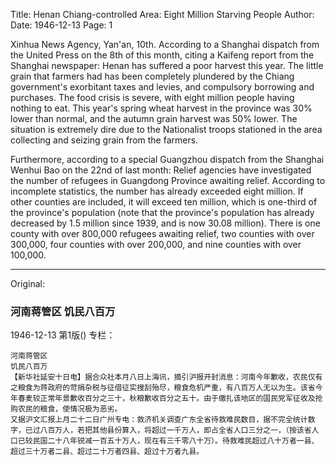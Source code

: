 Title: Henan Chiang-controlled Area: Eight Million Starving People
Author: 
Date: 1946-12-13
Page: 1

Xinhua News Agency, Yan'an, 10th. According to a Shanghai dispatch from the United Press on the 8th of this month, citing a Kaifeng report from the Shanghai newspaper: Henan has suffered a poor harvest this year. The little grain that farmers had has been completely plundered by the Chiang government's exorbitant taxes and levies, and compulsory borrowing and purchases. The food crisis is severe, with eight million people having nothing to eat. This year's spring wheat harvest in the province was 30% lower than normal, and the autumn grain harvest was 50% lower. The situation is extremely dire due to the Nationalist troops stationed in the area collecting and seizing grain from the farmers.

Furthermore, according to a special Guangzhou dispatch from the Shanghai Wenhui Bao on the 22nd of last month: Relief agencies have investigated the number of refugees in Guangdong Province awaiting relief. According to incomplete statistics, the number has already exceeded eight million. If other counties are included, it will exceed ten million, which is one-third of the province's population (note that the province's population has already decreased by 1.5 million since 1939, and is now 30.08 million). There is one county with over 800,000 refugees awaiting relief, two counties with over 300,000, four counties with over 200,000, and nine counties with over 100,000.



<hr /> 

Original: 


### 河南蒋管区  饥民八百万

1946-12-13
第1版()
专栏：

    河南蒋管区
    饥民八百万
    【新华社延安十日电】据合众社本月八日上海讯，摘引沪报开封消息：河南今年歉收，农民仅有之粮食为蒋政府的苛捐杂税与征借征实搜刮殆尽，粮食危机严重，有八百万人无以为生。该省今年春麦较正常年景歉收百分之三十，秋粮歉收百分之五十。由于缴扎该地区的国民党军征收及抢购农民的粮食，使情况极为恶劣。
    又据沪文汇报上月二十二日广州专电：救济机关调查广东全省待救难民数目，据不完全统计数字，已过八百万人，若把其他县份算入，将超过一千万人，即占全省人口三分之一，（按该省人口已较民国二十八年锐减一百五十万人，现在有三千零八十万）。待救难民超过八十万者一县、超过三十万者二县、超过二十万者四县、超过十万者九县。

